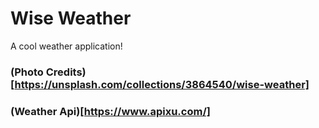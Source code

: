 # Wise Weather

A cool weather application!


### (Photo Credits)[https://unsplash.com/collections/3864540/wise-weather]

### (Weather Api)[https://www.apixu.com/]